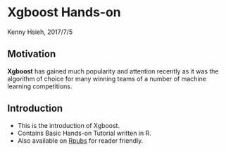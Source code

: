 # Xgboost Hands-on
Kenny Hsieh, 2017/7/5

## Motivation
**Xgboost** has gained much popularity and attention recently as it was the algorithm of choice for many winning teams of a number of machine learning competitions.

## Introduction
- This is the introduction of Xgboost.
- Contains Basic Hands-on Tutorial written in R.
- Also available on [Rpubs](https://rpubs.com/KennyHsieh/xgboost) for reader friendly.
